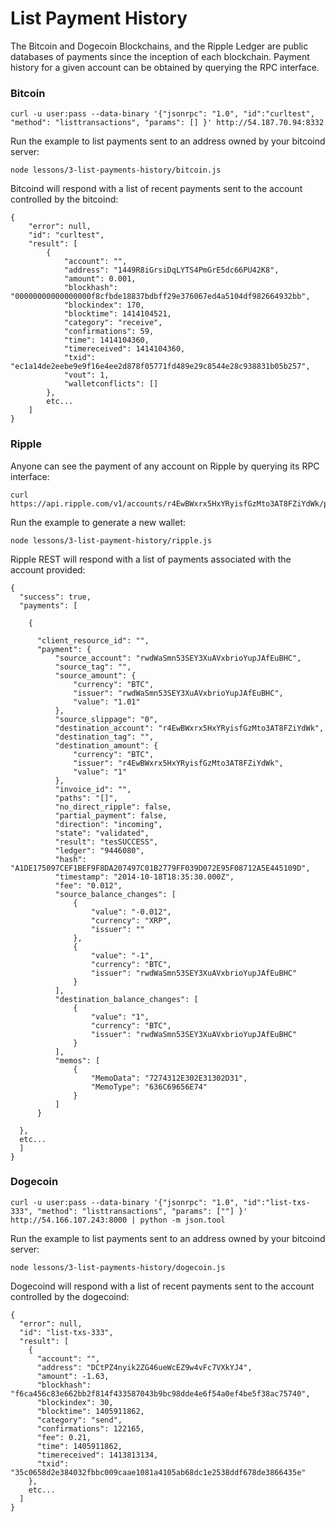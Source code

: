 
# List Payment History

The Bitcoin and Dogecoin Blockchains, and the Ripple Ledger
are public databases of payments since the inception of
each blockchain. Payment history for a given account can be
obtained by querying the RPC interface.

### Bitcoin

    curl -u user:pass --data-binary '{"jsonrpc": "1.0", "id":"curltest", "method": "listtransactions", "params": [] }' http://54.187.70.94:8332

Run the example to list payments sent to an address owned
by your bitcoind server:

    node lessons/3-list-payments-history/bitcoin.js

Bitcoind will respond with a list of recent payments sent
to the account controlled by the bitcoind:

    {
        "error": null,
        "id": "curltest",
        "result": [
            {
                "account": "",
                "address": "1449R8iGrsiDqLYTS4PmGrE5dc66PU42K8",
                "amount": 0.001,
                "blockhash": "00000000000000000f8cfbde18837bdbff29e376067ed4a5104df982664932bb",
                "blockindex": 170,
                "blocktime": 1414104521,
                "category": "receive",
                "confirmations": 59,
                "time": 1414104360,
                "timereceived": 1414104360,
                "txid": "ec1a14de2eebe9e9f16e4ee2d878f05771fd489e29c8544e28c938831b05b257",
                "vout": 1,
                "walletconflicts": []
            },
            etc...
        ]
    }

### Ripple

Anyone can see the payment of any account on Ripple by querying its RPC interface:

    curl https://api.ripple.com/v1/accounts/r4EwBWxrx5HxYRyisfGzMto3AT8FZiYdWk/payments

Run the example to generate a new wallet:

    node lessons/3-list-payment-history/ripple.js

Ripple REST will respond with a list of payments associated with
the account provided:

    {
      "success": true,
      "payments": [

        {

          "client_resource_id": "",
          "payment": {
              "source_account": "rwdWaSmn53SEY3XuAVxbrioYupJAfEuBHC",
              "source_tag": "",
              "source_amount": {
                  "currency": "BTC",
                  "issuer": "rwdWaSmn53SEY3XuAVxbrioYupJAfEuBHC",
                  "value": "1.01"
              },
              "source_slippage": "0",
              "destination_account": "r4EwBWxrx5HxYRyisfGzMto3AT8FZiYdWk",
              "destination_tag": "",
              "destination_amount": {
                  "currency": "BTC",
                  "issuer": "r4EwBWxrx5HxYRyisfGzMto3AT8FZiYdWk",
                  "value": "1"
              },
              "invoice_id": "",
              "paths": "[]",
              "no_direct_ripple": false,
              "partial_payment": false,
              "direction": "incoming",
              "state": "validated",
              "result": "tesSUCCESS",
              "ledger": "9446080",
              "hash": "A1DE175097CEF1BEF9F8DA207497C01B2779FF039D072E95F08712A5E445109D",
              "timestamp": "2014-10-18T18:35:30.000Z",
              "fee": "0.012",
              "source_balance_changes": [
                  {
                      "value": "-0.012",
                      "currency": "XRP",
                      "issuer": ""
                  },
                  {
                      "value": "-1",
                      "currency": "BTC",
                      "issuer": "rwdWaSmn53SEY3XuAVxbrioYupJAfEuBHC"
                  }
              ],
              "destination_balance_changes": [
                  {
                      "value": "1",
                      "currency": "BTC",
                      "issuer": "rwdWaSmn53SEY3XuAVxbrioYupJAfEuBHC"
                  }
              ],
              "memos": [
                  {
                      "MemoData": "7274312E302E31302D31",
                      "MemoType": "636C69656E74"
                  }
              ]
          }

      },
      etc...
      ]
    }

### Dogecoin

    curl -u user:pass --data-binary '{"jsonrpc": "1.0", "id":"list-txs-333", "method": "listtransactions", "params": [""] }' http://54.166.107.243:8000 | python -m json.tool

Run the example to list payments sent to an address owned
by your bitcoind server:

    node lessons/3-list-payments-history/dogecoin.js

Dogecoind will respond with a list of recent payments sent
to the account controlled by the dogecoind:

    {
      "error": null,
      "id": "list-txs-333",
      "result": [
        {
          "account": "",
          "address": "DCtPZ4nyik2ZG46ueWcEZ9w4vFc7VXkYJ4",
          "amount": -1.63,
          "blockhash": "f6ca456c83e662bb2f814f433587043b9bc98dde4e6f54a0ef4be5f38ac75740",
          "blockindex": 30,
          "blocktime": 1405911862,
          "category": "send",
          "confirmations": 122165,
          "fee": 0.21,
          "time": 1405911862,
          "timereceived": 1413813134,
          "txid": "35c0658d2e384032fbbc009caae1081a4105ab68dc1e2538ddf678de3866435e"
        },
        etc...
      ]
    }

